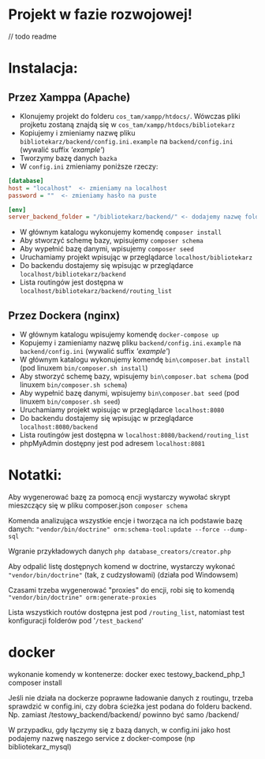 # Projekt w fazie rozwojowej!

// todo readme

# Instalacja:
## Przez Xamppa (Apache)
 - Klonujemy projekt do folderu `cos_tam/xampp/htdocs/`. Wówczas pliki projketu zostaną znajdą się w `cos_tam/xampp/htdocs/bibliotekarz`
 - Kopiujemy i zmieniamy nazwę pliku `bibliotekarz/backend/config.ini.example` na `backend/config.ini` (wywalić suffix _'example'_)
 - Tworzymy bazę danych `bazka`
 - W `config.ini` zmieniamy poniższe rzeczy:

```ini
[database]
host = "localhost"  <- zmieniamy na localhost
password = ""  <- zmieniamy hasło na puste

[env]
server_backend_folder = "/bibliotekarz/backend/" <- dodajemy nazwę folderu, do którego została sklonowana aplikacja
```

 - W głównym katalogu wykonujemy komendę `composer install`
 - Aby stworzyć schemę bazy, wpisujemy `composer schema`
 - Aby wypełnić bazę danymi, wpisujemy `composer seed`
 - Uruchamiamy projekt wpisując w przeglądarce `localhost/bibliotekarz`
 - Do backendu dostajemy się wpisując w przeglądarce `localhost/bibliotekarz/backend`
 - Lista routingów jest dostępna w  `localhost/bibliotekarz/backend/routing_list`

## Przez Dockera (nginx)
 - W głównym katalogu wpisujemy komendę `docker-compose up`
 - Kopujemy i zamieniamy nazwę pliku `backend/config.ini.example` na `backend/config.ini` (wywalić suffix _'example'_)
 - W głównym katalogu wykonujemy komendę `bin\composer.bat install` (pod linuxem `bin/composer.sh install`)
 - Aby stworzyć schemę bazy, wpisujemy `bin\composer.bat schema` (pod linuxem `bin/composer.sh schema`)
 - Aby wypełnić bazę danymi, wpisujemy `bin\composer.bat seed` (pod linuxem `bin/composer.sh seed`)
 - Uruchamiamy projekt wpisując w przeglądarce `localhost:8080`
 - Do backendu dostajemy się wpisując w przeglądarce `localhost:8080/backend`
 - Lista routingów jest dostępna w  `localhost:8080/backend/routing_list`
 - phpMyAdmin dostępny jest pod adresem `localhost:8081`
 
 
# Notatki:

Aby wygenerować bazę za pomocą encji wystarczy wywołać skrypt mieszczący się w pliku composer.json `composer schema`

Komenda analizująca wszystkie encje i tworząca na ich podstawie bazę danych: `"vendor/bin/doctrine" orm:schema-tool:update --force --dump-sql`

Wgranie przykładowych danych `php database_creators/creator.php`


Aby odpalić listę dostępnych komend w doctrine, wystarczy wykonać `"vendor/bin/doctrine"` (tak, z cudzysłowami) (działa pod Windowsem)

Czasami trzeba wygenerować "proxies" do encji, robi się to komendą `"vendor/bin/doctrine" orm:generate-proxies`

Lista wszystkich routów dostępna jest pod `/routing_list`, natomiast test konfiguracji folderów pod '`/test_backend`'



# docker

wykonanie komendy w kontenerze:
    docker exec testowy_backend_php_1 composer install

Jeśli nie działa na dockerze poprawne ładowanie danych z routingu, trzeba sprawdzić w config.ini, czy dobra ścieżka jest podana do folderu backend. Np. zamiast /testowy_backend/backend/ powinno być samo /backend/

W przypadku, gdy łączymy się z bazą danych, w config.ini jako host podajemy nazwę naszego service z docker-compose (np bibliotekarz_mysql)

